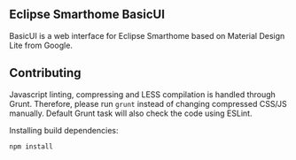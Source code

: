 ## Eclipse Smarthome BasicUI

BasicUI is a web interface for Eclipse Smarthome based on Material Design Lite from Google.

## Contributing

Javascript linting, compressing and LESS compilation is handled through Grunt. Therefore, please run `grunt` instead of changing compressed CSS/JS manually. Default Grunt task will also check the code using ESLint.

Installing build dependencies:

```
npm install
```
